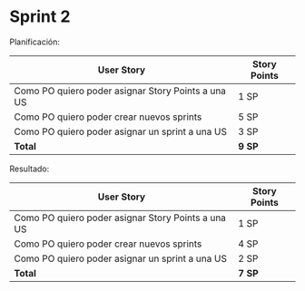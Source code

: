 # Sprint 2

Planificación: 

| User Story                                         | Story Points |
| -------------------------------------------------- | ------------ |
| Como PO quiero poder asignar Story Points a una US | 1 SP         |
| Como PO quiero poder crear nuevos sprints          | 5 SP         |
| Como PO quiero poder asignar un sprint a una US    | 3 SP         |
| **Total**                                          | **9 SP**     |

Resultado: 

| User Story                                         | Story Points |
| -------------------------------------------------- | ------------ |
| Como PO quiero poder asignar Story Points a una US | 1 SP         |
| Como PO quiero poder crear nuevos sprints          | 4 SP         |
| Como PO quiero poder asignar un sprint a una US    | 2 SP         |
| **Total**                                          | **7 SP**     |
